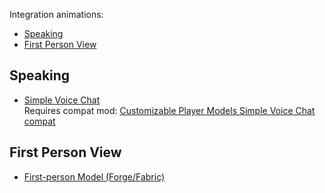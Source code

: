 Integration animations:
- [Speaking](#speaking)
- [First Person View](#first-person-view)

## Speaking
- [Simple Voice Chat](https://www.curseforge.com/minecraft/mc-mods/simple-voice-chat)  
Requires compat mod: [Customizable Player Models Simple Voice Chat compat](https://www.curseforge.com/minecraft/mc-mods/cpmsvcc)

## First Person View
- [First-person Model (Forge/Fabric)](https://www.curseforge.com/minecraft/mc-mods/first-person-model)


